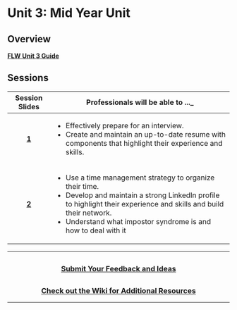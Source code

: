 # Unit 3: Mid Year Unit 

## Overview



[**FLW Unit 3 Guide**](https://docs.google.com/document/d/1Jbq4J6P8a4ljfE2H5Oag0koheyomAr2VzCeA54COSWU/edit)
## Sessions

|                                                Session Slides                                                 | Professionals will be able to ..._                                                            |
| :-----------------------------------------------------------------------------------------------------------: | --------------------------------------------------------------------------------------- |
| [**1**](https://docs.google.com/presentation/d/1uVErt7DoyWMqUkhoMNjJjVWfFoDXpH09IPksxEnKPaw/edit?usp=sharing) | <ul><li>Effectively prepare for an interview.</li><li>Create and maintain an up-to-date resume with components that highlight their experience and skills. </li></ul>    |
| [**2**](https://docs.google.com/presentation/d/1tsR4C081hNZLz3TIG_-NnSlRfJ577jNdyE7v1tlUm0w/edit?usp=sharing) | <ul><li>Use a time management strategy to organize their time.</li><li>Develop and maintain a strong LinkedIn profile to highlight their experience and skills and build their network.</li><li>Understand what impostor syndrome is and how to deal with it</li></ul>|


---
## <h3 align="center"><a href="https://docs.google.com/forms/d/e/1FAIpQLSc4oUNSthmU63TqlzUOOWd3buX3tGVIPRNDm0tsLB_nOONRLQ/viewform">Submit Your Feedback and Ideas</a></h3>

## <h3 align="center"><a href="https://github.com/itscodenation/curriculum-21-22/wiki">Check out the Wiki for Additional Resources</a></h3>

---
